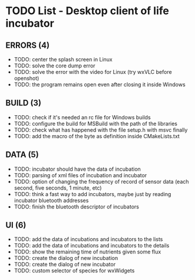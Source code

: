 # TODO List - Desktop client of life incubator

## ERRORS (4)

- TODO: center the splash screen in Linux
- TODO: solve the core dump error
- TODO: solve the error with the video for Linux (try wxVLC before openshot)
- TODO: the program remains open even after closing it inside Windows

## BUILD (3)

- TODO: check if it's needed an rc file for Windows builds
- TODO: configure the build for MSBuild with the path of the libraries
- TODO: check what has happened with the file setup.h with msvc finally
- TODO: add the macro of the byte as definition inside CMakeLists.txt

## DATA (5)

- TODO: incubator should have the data of incubation
- TODO: parsing of xml files of incubation and incubator
- TODO: option of changing the frequency of record of sensor data (each second, five seconds, 1 minute, etc)
- TODO: think a fast way to add incubators, maybe just by reading incubator bluetooth addresses
- TODO: finish the bluetooth descriptor of incubators

## UI (6)

- TODO: add the data of incubations and incubators to the lists
- TODO: add the data of incubations and incubators to the details
- TODO: show the remaining time of nutrients given some flux
- TODO: create the dialog of new incubation
- TODO: create the dialog of new incubator
- TODO: custom selector of species for wxWidgets
